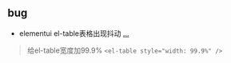 ## bug
- elementui el-table表格出现抖动 [...](https://www.cnblogs.com/zffFighting/p/13218217.html)
> 给el-table宽度加99.9% ``<el-table style="width: 99.9%" />``